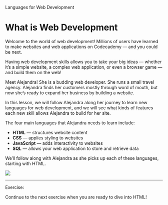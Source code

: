 Languages for Web Development
# What is Web Development

Welcome to the world of web development! Millions of users have learned to make websites and web applications on Codecademy — and you could be next.

Having web development skills allows you to take your big ideas — whether it’s a simple website, a complex web application, or even a browser game — and build them on the web!

Meet Alejandra! She is a budding web developer. She runs a small travel agency. Alejandra finds her customers mostly through word of mouth, but now she’s ready to expand her business by building a website.

In this lesson, we will follow Alejandra along her journey to learn new languages for web development, and we will see what kinds of features each new skill allows Alejandra to build for her site.

The four main languages that Alejandra needs to learn include:

-   **HTML** — structures website content
-   **CSS** — applies styling to websites
-   **JavaScript** — adds interactivity to websites
-   **SQL** — allows your web application to store and retrieve data

We’ll follow along with Alejandra as she picks up each of these languages, starting with HTML.

![](https://content.codecademy.com/programs/code-foundations-path/web-dev-survey/web%20dev.svg)

---

Exercise:

Continue to the next exercise when you are ready to dive into HTML!